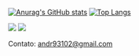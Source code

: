 [![Anurag's GitHub stats](https://github-readme-stats.vercel.app/api?username=AndreLucas9310&theme=github_dark&count_private=true&show_icons=true)](https://github.com/anuraghazra/github-readme-stats)
[![Top Langs](https://github-readme-stats.vercel.app/api/top-langs/?username=AndreLucas9310&layout=compact&theme=github_dark)](https://github.com/anuraghazra/github-readme-stats)


<image src="https://img.shields.io/badge/Gmail-D14836?style=for-the-badge&logo=gmail&logoColor=white"/>
<image src="https://img.shields.io/badge/WhatsApp-25D366?style=for-the-badge&logo=whatsapp&logoColor=white"/>



Contato: andr93102@gmail.com
